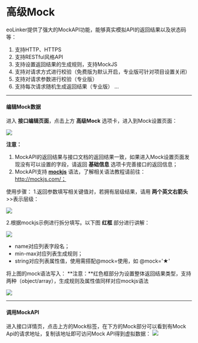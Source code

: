 # 高级Mock
eoLinker提供了强大的MockAPI功能，能够真实模拟API的返回结果以及状态码等：
1. 支持HTTP、HTTPS
2. 支持RESTful风格API
3. 支持设置返回结果的生成规则，支持MockJS
4. 支持对请求方式进行校验（免费版为默认开启，专业版可针对项目设置关闭）
5. 支持对请求参数进行校验（专业版）
6. 支持每次请求随机生成返回结果（专业版）
...

---
#### 编辑Mock数据

进入 **接口编辑页面**，点击上方 **高级Mock** 选项卡，进入到Mock设置页面：

![](http://data.eolinker.com/course/JRfS66v01b684ef5655b1893268dc2801c340f997627eb9)


**注意：**
1. MockAPI的返回结果与接口文档的返回结果一致，如果进入Mock设置页面发现没有可以设置的字段，请返回 **基础信息** 选项卡完善接口的返回信息；
2. MockAPI支持 [**mockjs**](http://mockjs.com/ "mockjs") 语法，了解相关语法教程请前往：http://mockjs.com/；

使用步骤：
1.返回参数填写相关键值对，若拥有层级结果，请用 **两个英文右箭头** >>表示层级：

![](http://data.eolinker.com/course/i9s29TCd904a50dc540165a0db042d8ff78b1def7b6a231)

2.根据mockjs示例进行拆分填写。以下图 **红框** 部分进行讲解：

![](http://data.eolinker.com/course/T5UJE5pa8a2f141b419cb393666fe19b9a13db52050a3b7)

- name对应列表字段名；
- min-max对应列表生成规则；
- string对应列表属性值，使用需搭配@mock=使用，如 @mock='★'

将上图的mock语法写入：
**注意：**红色框部分为设置整体返回结果类型，支持两种（object/array），生成规则及属性值同样对应mockjs语法

![](http://data.eolinker.com/course/nyc1jJU9af67656cc193682d49cb7f3a57e5f64de45d1c5)

---

#### 调用MockAPI
进入接口详情页，点击上方的Mock标签，在下方的Mock部分可以看到有Mock Api的请求地址，复制该地址即可访问Mock API得到虚拟数据：
![](http://data.eolinker.com/course/YtH4BMy06e6dcea02b1f5f879b62f8aceb12150a588bab1)